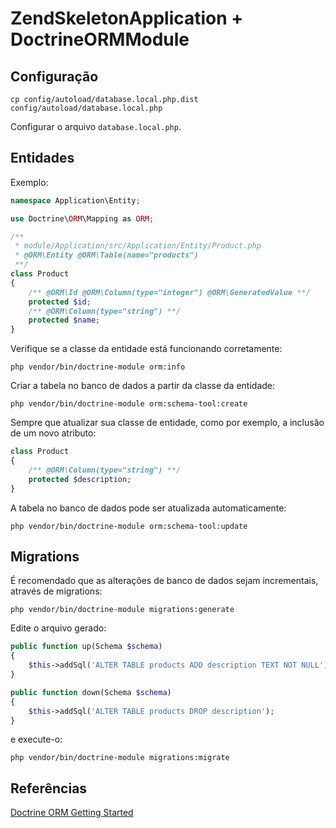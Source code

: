 ZendSkeletonApplication + DoctrineORMModule
===========================================

Configuração
------------

```
cp config/autoload/database.local.php.dist config/autoload/database.local.php
```

Configurar o arquivo `database.local.php`.

Entidades
---------

Exemplo:

```php
namespace Application\Entity;

use Doctrine\ORM\Mapping as ORM;

/**
 * module/Application/src/Application/Entity/Product.php
 * @ORM\Entity @ORM\Table(name="products")
 **/
class Product
{
    /** @ORM\Id @ORM\Column(type="integer") @ORM\GeneratedValue **/
    protected $id;
    /** @ORM\Column(type="string") **/
    protected $name;
}
```

Verifique se a classe da entidade está funcionando corretamente:

```
php vendor/bin/doctrine-module orm:info
```

Criar a tabela no banco de dados a partir da classe da entidade:

```
php vendor/bin/doctrine-module orm:schema-tool:create
```

Sempre que atualizar sua classe de entidade, como por exemplo, a inclusão de um novo atributo:

```php
class Product
{
    /** @ORM\Column(type="string") **/
    protected $description;
}
```

A tabela no banco de dados pode ser atualizada automaticamente:

```
php vendor/bin/doctrine-module orm:schema-tool:update
```

Migrations
----------

É recomendado que as alterações de banco de dados sejam incrementais, através de migrations:

```
php vendor/bin/doctrine-module migrations:generate
```

Edite o arquivo gerado:

```php
public function up(Schema $schema)
{
    $this->addSql('ALTER TABLE products ADD description TEXT NOT NULL');
}

public function down(Schema $schema)
{
    $this->addSql('ALTER TABLE products DROP description');
}
```

e execute-o:

```
php vendor/bin/doctrine-module migrations:migrate
```

Referências
-----------

[Doctrine ORM Getting Started](http://docs.doctrine-project.org/projects/doctrine-orm/en/latest/tutorials/getting-started.html)
